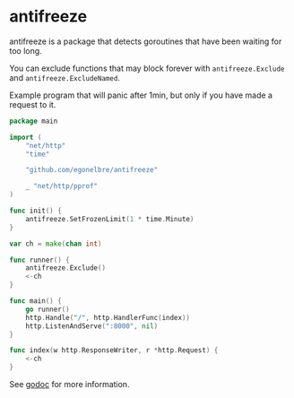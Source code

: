 # antifreeze
antifreeze is a package that detects goroutines that have been waiting for too long.

You can exclude functions that may block forever with `antifreeze.Exclude` and `antifreeze.ExcludeNamed`.

Example program that will panic after 1min, but only if you have made a request to it.

``` go
package main

import (
	"net/http"
	"time"

	"github.com/egonelbre/antifreeze"

	_ "net/http/pprof"
)

func init() {
	antifreeze.SetFrozenLimit(1 * time.Minute)
}

var ch = make(chan int)

func runner() {
	antifreeze.Exclude()
	<-ch
}

func main() {
	go runner()
	http.Handle("/", http.HandlerFunc(index))
	http.ListenAndServe(":8000", nil)
}

func index(w http.ResponseWriter, r *http.Request) {
	<-ch
}
```

See [godoc](https://godoc.org/github.com/egonelbre/antifreeze) for more information.